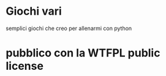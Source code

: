 # Giochi vari
semplici giochi che creo per allenarmi con python
# pubblico con la WTFPL public license
